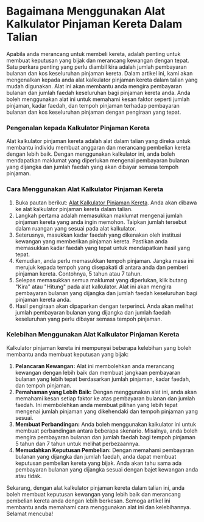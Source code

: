 Bagaimana Menggunakan Alat Kalkulator Pinjaman Kereta Dalam Talian
==================================================================

Apabila anda merancang untuk membeli kereta, adalah penting untuk membuat keputusan yang bijak dan merancang kewangan dengan tepat. Satu perkara penting yang perlu diambil kira adalah jumlah pembayaran bulanan dan kos keseluruhan pinjaman kereta. Dalam artikel ini, kami akan mengenalkan kepada anda alat kalkulator pinjaman kereta dalam talian yang mudah digunakan. Alat ini akan membantu anda mengira pembayaran bulanan dan jumlah faedah keseluruhan bagi pinjaman kereta anda. Anda boleh menggunakan alat ini untuk memahami kesan faktor seperti jumlah pinjaman, kadar faedah, dan tempoh pinjaman terhadap pembayaran bulanan dan kos keseluruhan pinjaman dengan pengiraan yang tepat.

### Pengenalan kepada Kalkulator Pinjaman Kereta

Alat kalkulator pinjaman kereta adalah alat dalam talian yang direka untuk membantu individu membuat anggaran dan merancang pembelian kereta dengan lebih baik. Dengan menggunakan kalkulator ini, anda boleh mendapatkan maklumat yang diperlukan mengenai pembayaran bulanan yang dijangka dan jumlah faedah yang akan dibayar semasa tempoh pinjaman.

### Cara Menggunakan Alat Kalkulator Pinjaman Kereta

1. Buka pautan berikut: [Alat Kalkulator Pinjaman Kereta](https://www.onlinecalculatorsfree.com/ms/financial/car-loan-calculator.html). Anda akan dibawa ke alat kalkulator pinjaman kereta dalam talian.
2. Langkah pertama adalah memasukkan maklumat mengenai jumlah pinjaman kereta yang anda ingin memohon. Taipkan jumlah tersebut dalam ruangan yang sesuai pada alat kalkulator.
3. Seterusnya, masukkan kadar faedah yang dikenakan oleh institusi kewangan yang memberikan pinjaman kereta. Pastikan anda memasukkan kadar faedah yang tepat untuk mendapatkan hasil yang tepat.
4. Kemudian, anda perlu memasukkan tempoh pinjaman. Jangka masa ini merujuk kepada tempoh yang disepakati di antara anda dan pemberi pinjaman kereta. Contohnya, 5 tahun atau 7 tahun.
5. Selepas memasukkan semua maklumat yang diperlukan, klik butang "Kira" atau "Hitung" pada alat kalkulator. Alat ini akan mengira pembayaran bulanan yang dijangka dan jumlah faedah keseluruhan bagi pinjaman kereta anda.
6. Hasil pengiraan akan dipaparkan dengan terperinci. Anda akan melihat jumlah pembayaran bulanan yang dijangka dan jumlah faedah keseluruhan yang perlu dibayar semasa tempoh pinjaman.

### Kelebihan Menggunakan Alat Kalkulator Pinjaman Kereta

Kalkulator pinjaman kereta ini mempunyai beberapa kelebihan yang boleh membantu anda membuat keputusan yang bijak:

1. **Pelancaran Kewangan:** Alat ini membolehkan anda merancang kewangan dengan lebih baik dan membuat jangkaan pembayaran bulanan yang lebih tepat berdasarkan jumlah pinjaman, kadar faedah, dan tempoh pinjaman.
2. **Pemahaman yang Lebih Baik:** Dengan menggunakan alat ini, anda akan memahami kesan setiap faktor ke atas pembayaran bulanan dan jumlah faedah. Ini membolehkan anda membuat pilihan yang lebih tepat mengenai jumlah pinjaman yang dikehendaki dan tempoh pinjaman yang sesuai.
3. **Membuat Perbandingan:** Anda boleh menggunakan kalkulator ini untuk membuat perbandingan antara beberapa skenario. Misalnya, anda boleh mengira pembayaran bulanan dan jumlah faedah bagi tempoh pinjaman 5 tahun dan 7 tahun untuk melihat perbezaannya.
4. **Memudahkan Keputusan Pembelian:** Dengan memahami pembayaran bulanan yang dijangka dan jumlah faedah, anda dapat membuat keputusan pembelian kereta yang bijak. Anda akan tahu sama ada pembayaran bulanan yang dijangka sesuai dengan bajet kewangan anda atau tidak.

Sekarang, dengan alat kalkulator pinjaman kereta dalam talian ini, anda boleh membuat keputusan kewangan yang lebih baik dan merancang pembelian kereta anda dengan lebih berkesan. Semoga artikel ini membantu anda memahami cara menggunakan alat ini dan kelebihannya. Selamat mencuba!